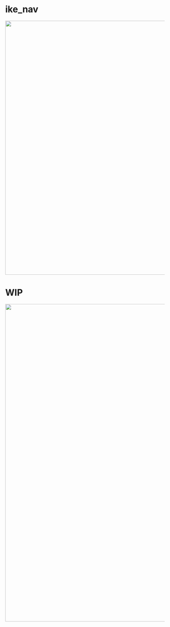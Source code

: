 # ike_nav

<div align="center">
  <img src="https://i.gyazo.com/368ca99e1363425f18462f1aaedf2df0.png" width="800">
</div>

# WIP

<div align="center">
  <img src="https://i.gyazo.com/ce9aa9507afa947e1e30d9183e9cef68.gif" width="1000">
</div>
